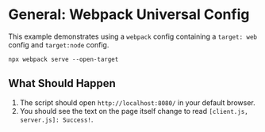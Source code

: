 # General: Webpack Universal Config

This example demonstrates using a `webpack` config containing a `target: web` config and `target:node` config.

```console
npx webpack serve --open-target
```

## What Should Happen

1. The script should open `http://localhost:8080/` in your default browser.
2. You should see the text on the page itself change to read `[client.js, server.js]: Success!`.
